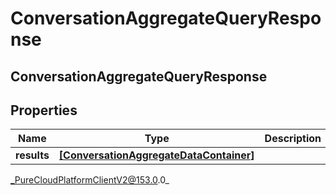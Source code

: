 # ConversationAggregateQueryResponse

## ConversationAggregateQueryResponse

## Properties

|Name | Type | Description | Notes|
|------------ | ------------- | ------------- | -------------|
| **results** | [**[ConversationAggregateDataContainer]**](ConversationAggregateDataContainer) |  | [optional] |



_PureCloudPlatformClientV2@153.0.0_
